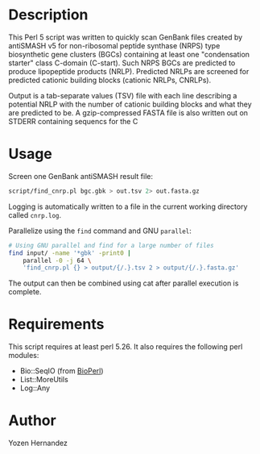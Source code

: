 # Description

This Perl 5 script was written to quickly scan GenBank files created by
antiSMASH v5 for non-ribosomal peptide synthase (NRPS) type biosynthetic gene
clusters (BGCs) containing at least one "condensation starter" class C-domain
(C-start). Such NRPS BGCs are predicted to produce lipopeptide products (NRLP).
Predicted NRLPs are screened for predicted cationic building blocks (cationic
NRLPs, CNRLPs).

Output is a tab-separate values (TSV) file with each line describing a
potential NRLP with the number of cationic building blocks and what they are
predicted to be. A gzip-compressed FASTA file is also written out on STDERR
containing sequencs for the C

# Usage

Screen one GenBank antiSMASH result file:

```bash
script/find_cnrp.pl bgc.gbk > out.tsv 2> out.fasta.gz
```

Logging is automatically written to a file in the current working directory
called `cnrp.log`.

Parallelize using the `find` command and GNU `parallel`:

```bash
# Using GNU parallel and find for a large number of files
find input/ -name '*gbk' -print0 |
    parallel -0 -j 64 \
    'find_cnrp.pl {} > output/{/.}.tsv 2 > output/{/.}.fasta.gz'
```

The output can then be combined using cat after parallel execution
is complete.

# Requirements

This script requires at least perl 5.26. It also requires the following perl modules:

- Bio::SeqIO (from [BioPerl](https://bioperl.org/))
- List::MoreUtils
- Log::Any

# Author

Yozen Hernandez <yzhernand at gmail dot com>

